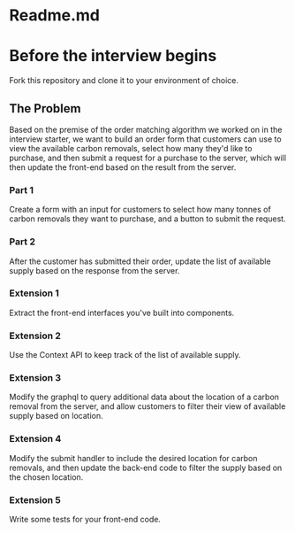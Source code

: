 # Readme.md

# Before the interview begins

Fork this repository and clone it to your environment of choice.

## The Problem

Based on the premise of the order matching algorithm we worked on in the interview starter, we want to build an order form that customers can use to view the available carbon removals, select how many they'd like to purchase, and then submit a request for a purchase to the server, which will then update the front-end based on the result from the server.

### Part 1

Create a form with an input for customers to select how many tonnes of carbon removals they want to purchase, and a button to submit the request.

### Part 2

After the customer has submitted their order, update the list of available supply based on the response from the server.

### Extension 1

Extract the front-end interfaces you've built into components.

### Extension 2

Use the Context API to keep track of the list of available supply.

### Extension 3

Modify the graphql to query additional data about the location of a carbon removal from the server, and allow customers to filter their view of available supply based on location.

### Extension 4

Modify the submit handler to include the desired location for carbon removals, and then update the back-end code to filter the supply based on the chosen location.

### Extension 5

Write some tests for your front-end code.
